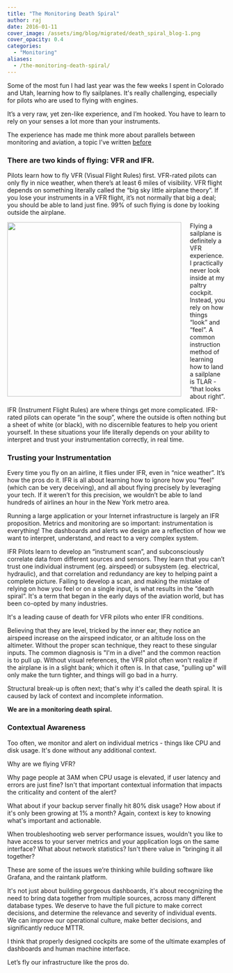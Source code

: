 ```yaml
---
title: "The Monitoring Death Spiral"
author: raj
date: 2016-01-11
cover_image: /assets/img/blog/migrated/death_spiral_blog-1.png
cover_opacity: 0.4
categories:
  - "Monitoring"
aliases:
  - /the-monitoring-death-spiral/
---
```


Some of the most fun I had last year was the few weeks I spent in Colorado and Utah, learning how to fly sailplanes. It's really challenging, especially for pilots who are used to flying with engines.

It’s a very raw, yet zen-like experience, and I’m hooked. You have to learn to rely on your senses a lot more than your instruments.

The experience has made me think more about parallels between monitoring and aviation, a topic I’ve written [before](/monitoring-and-aviation/)

### There are two kinds of flying: VFR and IFR.

Pilots learn how to fly VFR (Visual Flight Rules) first. VFR-rated pilots can only fly in nice weather, when there’s at least 6 miles of visibility. VFR flight depends on something literally called the “big sky little airplane theory”. If you lose your instruments in a VFR flight, it’s not normally that big a deal; you should be able to land just fine. 99% of such flying is done by looking outside the airplane.

<img src="/assets/img/blog/migrated/IMG_1120.JPG" align="left" width="400" style="margin-right:20px;"/> Flying a sailplane is definitely a VFR experience. I practically never look inside at my paltry cockpit. Instead, you rely on how things “look” and “feel”. A common instruction method of learning how to land a sailplane is TLAR - “that looks about right”.

IFR (Instrument Flight Rules) are where things get more complicated. IFR-rated pilots can operate “in the soup”, where the outside is often nothing but a sheet of white (or black), with no discernible features to help you orient yourself. In these situations your life literally depends on your ability to interpret and trust your instrumentation correctly, in real time.

### Trusting your Instrumentation
Every time you fly on an airline, it flies under IFR, even in “nice  weather”. It’s how the pros do it. IFR is all about learning how to ignore how you “feel” (which can be very deceiving), and all about flying precisely by leveraging your tech. If it weren’t for this precision, we wouldn’t be able to land hundreds of airlines an hour in the New York metro area.

Running a large application or your Internet infrastructure is largely an IFR proposition. Metrics and monitoring are so important: instrumentation is everything! The dashboards and alerts we design are a reflection of how we want to interpret, understand, and react to a very complex system.

IFR Pilots learn to develop an “instrument scan”, and subconsciously correlate data from different sources and sensors. They learn that you can’t trust one individual instrument (eg. airspeed) or subsystem (eg. electrical,  hydraulic), and that correlation and redundancy are key to helping paint a complete picture. Failing to develop a scan, and making the mistake of relying on how you feel or on a single input, is what results in the “death spiral”. It's a term that began in the early days of the aviation world, but has been co-opted by many industries.

It's a leading cause of death for VFR pilots who enter IFR conditions.

Believing that they are level, tricked by the inner ear, they notice an airspeed increase on the airspeed indicator, or an altitude loss on the altimeter. Without the proper scan technique, they react to these singular inputs. The common diagnosis is "I'm in a dive!" and the common reaction is to pull up. Without visual references, the VFR pilot often won't realize if the airplane is in a slight bank; which it often is. In that case, "pulling up" will only make the turn tighter, and things will go bad in a hurry.

Structural break-up is often next; that's why it's called the death spiral. It is caused by lack of context and incomplete information.

**We are in a monitoring death spiral.**

### Contextual Awareness

Too often, we monitor and alert on individual metrics - things like CPU and disk usage. It's done without any additional context.

Why are we flying VFR?

Why page people at 3AM when CPU usage is elevated, if user latency and errors are just fine? Isn't that important contextual information that impacts the criticality and content of the alert?

What about if your backup server finally hit 80% disk usage? How about if it's only been growing at 1% a month? Again, context is key to knowing what's important and actionable.

When troubleshooting web server performance issues, wouldn't you like to have access to your server metrics and your application logs on the same interface? What about network statistics? Isn't there value in "bringing it all together?

These are some of the issues we’re thinking while building  software like Grafana, and the raintank platform.

It's not just about building gorgeous dashboards, it's about recognizing the need to bring data together from multiple sources, across many different database types. We deserve to have the full picture to make correct decisions, and determine the relevance and severity of individual events. We can improve our operational culture, make better decisions, and significantly reduce MTTR.

I think that properly designed cockpits are some of the ultimate examples of dashboards and human machine interface.

Let’s fly our infrastructure like the pros do.

